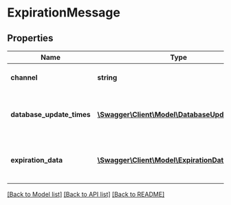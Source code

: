 # ExpirationMessage

## Properties
Name | Type | Description | Notes
------------ | ------------- | ------------- | -------------
**channel** | **string** | Name of the channel. | 
**database_update_times** | [**\Swagger\Client\Model\DatabaseUpdateTimes[]**](DatabaseUpdateTimes.md) | The last update times of the various databases. | 
**expiration_data** | [**\Swagger\Client\Model\ExpirationData[]**](ExpirationData.md) | The expiration status of the database. | 

[[Back to Model list]](../../README.md#documentation-for-models) [[Back to API list]](../../README.md#documentation-for-api-endpoints) [[Back to README]](../../README.md)

